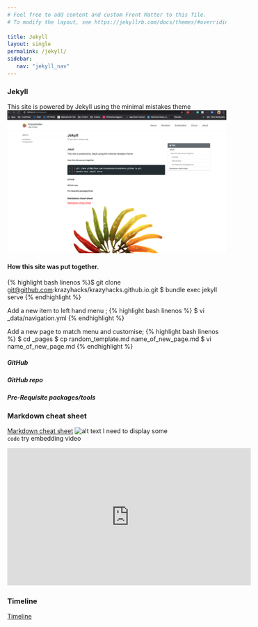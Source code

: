 ```yaml
---
# Feel free to add content and custom Front Matter to this file.
# To modify the layout, see https://jekyllrb.com/docs/themes/#overriding-theme-defaults

title: Jekyll
layout: single
permalink: /jekyll/
sidebar:
   nav: "jekyll_nav"
---
```


### Jekyll

This site is powered by Jekyll using the minimal mistakes theme
![alt text](/assets/images/jekyll_howto.png "Map of files that update these pages.")
#### How this site was put together.
{% highlight bash linenos %}$ git clone git@github.com:krazyhacks/krazyhacks.github.io.git 
$ bundle exec jekyll serve
{% endhighlight %}

Add a new item to left hand menu ;
{% highlight bash linenos %}
$ vi _data/navigation.yml
{% endhighlight %}

Add a new page to match menu and customise;
{% highlight bash linenos %}
$ cd \_pages
$ cp random_template.md name_of_new_page.md
$ vi name_of_new_page.md
{% endhighlight %}

##### GitHub
##### GitHub repo
##### Pre-Requisite packages/tools

### Markdown cheat sheet
[Markdown cheat sheet](https://www.markdownguide.org/cheat-sheet/ "Cheat Sheet")
![alt text](/assets/images/sample.png "Sample Image")
I need to display some  
	`code`
try embedding video
<iframe width="560" height="315" src="http://www.youtube.com/embed/PWf4WUoMXwg" frameborder="0"> </iframe>

### Timeline

[Timeline](https://thecdil.github.io/timelinejs-template/about.html "timeline")
